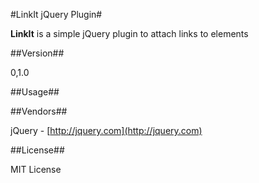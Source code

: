 #LinkIt jQuery Plugin#

**LinkIt** is a simple jQuery plugin to attach links to elements

##Version##

0,1.0

##Usage##


##Vendors##

jQuery - [http://jquery.com](http://jquery.com)

##License##

MIT License